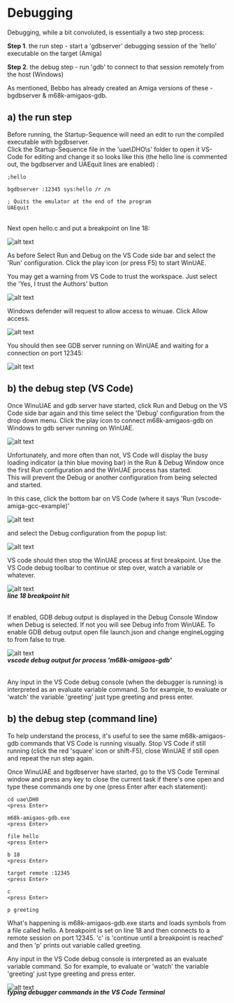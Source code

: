 Debugging
===

Debugging, while a bit convoluted, is essentially a two step process:

**Step 1**. the run step - start a 'gdbserver' debugging session of the 'hello' executable on the target (Amiga) 

**Step 2**. the debug step - run 'gdb' to connect to that session remotely from the host (Windows) 

As mentioned, Bebbo has already created an Amiga versions of these -  bgdbserver & m68k-amigaos-gdb.

a) the run step
----
Before running, the Startup-Sequence will need an edit to run the compiled executable with  bgdbserver. <br>Click the Startup-Sequence file in the 'uae\DHO\s' folder to open it VS-Code for editing and change it so looks like this (the hello line is commented out, the bgdbserver and UAEquit lines are enabled) :

```
;hello

bgdbserver :12345 sys:hello /r /n

; Quits the emulator at the end of the program
UAEquit
```
<br>Next open hello.c and put a breakpoint on line 18:

![alt text](images/dbg-break.jpg "breakpoint")

As before Select Run and Debug on the VS Code side bar and select the 'Run' configuration. Click the play icon (or press F5) to start WinUAE. 

You may get a warning from VS Code to trust the workspace. Just select the 'Yes, I trust the Authors' button

![alt text](images/trust.jpg "trust")

Windows defender will request to allow access to winuae. Click Allow access.

![alt text](images/debug-launch-warning.jpg "windows defender")

You should then see GDB server running on WinUAE and waiting for a connection on port 12345:

![alt text](images/rd.jpg "amiga output")

b) the debug step (VS Code)
----

Once WinuUAE and gdb server have started, click Run and Debug on the VS Code side bar again and this time select the 'Debug' configuration from the drop down menu. Click the play icon to connect m68k-amigaos-gdb on Windows to gdb server running on WinUAE.

![alt text](images/pi.jpg "Run and Debug")

Unfortunately, and more often than not, VS Code will display the busy loading indicator (a thin blue moving bar) in the Run & Debug Window once the first Run configuration and the WinUAE process has started.
<br> 
This will prevent the Debug or another configuration from being selected and started.

In this case, click the bottom bar on VS Code (where it says 'Run (vscode-amiga-gcc-example)' 




![alt text](images/d-select.jpg "Select debug configuration")

and select the Debug configuration from the popup list:

![alt text](images/d-select-list.jpg "selecting debug")



VS code should then stop the WinUAE process at first breakpoint. Use the VS Code debug toolbar to continue or step over, watch a variable or whatever.

![alt text](images/d-breakpoint.jpg "breakpoint hit")
<H6 style="margin-top: -15px"><b>line 18 breakpoint hit</b></H6>


If enabled, GDB debug output is displayed in the Debug Console Window when Debug is selected. If not you will see Debug info from WinUAE. To enable GDB debug output open file launch.json and change engineLogging to from false to true.

![alt text](images/d-breakpoint-terminal2.jpg "terminal output")
<H6 style="margin-top: -15px"><b>vscode debug output for process 'm68k-amigaos-gdb'</b></H6>

Any input in the VS Code debug console (when the debugger is running) is interpreted as an evaluate variable command. So for example, to evaluate or 'watch' the variable 'greeting' just type greeting and press enter.

b) the debug step (command line)
----
To help understand the process,  it's useful to see the same m68k-amigaos-gdb commands that VS Code is running visually. 
Stop VS Code if still running (click the red 'square' icon or shift-F5), close WinUAE if still open and repeat the run step again.

Once WinuUAE and bgdbserver have started, go to the VS Code Terminal window and press any key to close the current task if there's one open and type these commands one by one (press Enter after each statement):

```
cd uae\DH0
<press Enter>

m68k-amigaos-gdb.exe
<press Enter>

file hello
<press Enter>

b 18
<press Enter>

target remote :12345
<press Enter>

c
<press Enter>

p greeting
```

What's happening is m68k-amigaos-gdb.exe starts and loads symbols from a file called hello. A breakpoint is set on line 18 and then connects to a remote session on port 12345. 'c' is 'continue until a breakpoint is reached' and then 'p' prints out variable called greeting.

Any input in the VS Code debug console is interpreted as an evaluate variable command. So for example, to evaluate or 'watch' the variable 'greeting' just type greeting and press enter.

![alt text](images/d-breakpoint-terminal.jpg "gcc debug output")
<H6 style="margin-top: -20px"><b>typing debugger commands in the VS Code Terminal  </b></H6>

